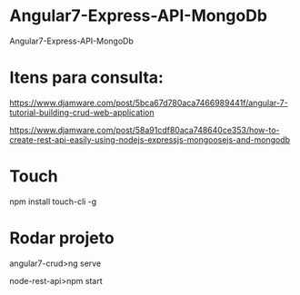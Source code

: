 # Angular7-Express-API-MongoDb
Angular7-Express-API-MongoDb

# Itens para consulta:
https://www.djamware.com/post/5bca67d780aca7466989441f/angular-7-tutorial-building-crud-web-application

https://www.djamware.com/post/58a91cdf80aca748640ce353/how-to-create-rest-api-easily-using-nodejs-expressjs-mongoosejs-and-mongodb

# Touch
npm install touch-cli -g

# Rodar projeto
angular7-crud>ng serve

node-rest-api>npm start
